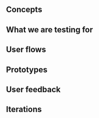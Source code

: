## Concepts

## What we are testing for

## User flows

## Prototypes

## User feedback

## Iterations

